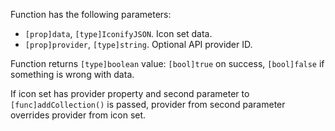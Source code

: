 Function has the following parameters:

- `[prop]data`, `[type]IconifyJSON`. Icon set data.
- `[prop]provider`, `[type]string`. Optional API provider ID.

Function returns `[type]boolean` value: `[bool]true` on success, `[bool]false` if something is wrong with data.

If icon set has provider property and second parameter to `[func]addCollection()` is passed, provider from second parameter overrides provider from icon set.
